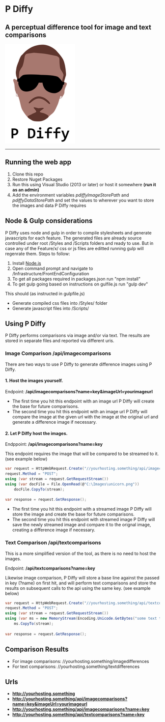 
# P Diffy

## A perceptual difference tool for image and text comparisons

![alt text](https://github.com/SeatwaveOpenSource/pdiffy/blob/master/pdiffy_logo.PNG "P Diffy")
***

## Running the web app
1. Clone this repo
2. Restore Nuget Packages
3. Run this using Visual Studio (2013 or later) or host it somewhere **(run it as an admin)**
4. Add the environment variables *pdiffyImageStorePath* and *pdiffyDataStorePath* and set the values to wherever you want to store the images and data P Diffy requires

## Node & Gulp considerations
P Diffy uses node and gulp in order to compile stylesheets and generate javascripts for each feature. The generated files are already source controlled under root /Styles and /Scripts folders and ready to use. But in case any of the Feature/x/ css or js files are editted running gulp will regenrate them. Steps to follow:

1. Install <a href="http://nodejs.org/" target="_blank">Node.js</a>
2. Open command prompt and navigate to /Infrastructure/FrontEndConfiguration
3. To get all packages required in packages.json run "npm install"
4. To get gulp going based on instructions on gulfile.js run "gulp dev"

This should (as instructed in gulpfile.js)

- Generate compiled css files  into /Styles/ folder
- Generate javascript files into /Scripts/

## Using P Diffy

P Diffy performs comparisons via image and/or via text. The results are stored in separate files and reported via different uris.

### Image Comparison **/api/imagecomparisons**
There are two ways to use P Diffy to generate difference images using P Diffy.

#### 1. Host the images yourself.
Endpoint: **/api/imagecomparisons?name=key&imageUrl=yourimageurl**

* The first time you hit this endpoint with an image url P Diffy will create the base for future comparisons.
* The second time you hit this endpoint with an image url P Diffy will compare the image at the given url with the image at the original url and generate a difference image if necessary.

#### 2. Let P Diffy host the images.
Endppoint: **/api/imagecomparisons?name=key**

This endpoint requires the image that will be compared to be streamed to it. (see example below)

```csharp
var request = HttpWebRequest.Create("//yourhosting.something/api/imagecomparisons?name=key");
request.Method = "POST";
using (var stream = request.GetRequestStream())
using (var docFile = File.OpenRead(@"C:\Images\unicorn.png"))
	docFile.CopyTo(stream);

var response = request.GetResponse();
```

* The first time you hit this endpoint with a streamed image P Diffy will store the image and create the base for future comparisons.
* The second time you hit this endpoint with streamed image P Diffy will save the newly streamed image and compare it to the orignal image, creating a difference image if necessary.

### Text Comparison **/api/textcomparisons**
This is a more simplified version of the tool, as there is no need to host the images. 

Endpoint: **/api/textcomparisons?name=key**

Likewise image comparison, P Diffy will store a base line against the passed in key (?name) on first hit, and will perform text comparisons and store the results on subsequent calls to the api using the same key. (see example below)

```csharp
var request = HttpWebRequest.Create("//yourhosting.something/api/textcomparisons?name=key");
request.Method = "POST";
using (var stream = request.GetRequestStream())
using (var ms = new MemoryStream(Encoding.Unicode.GetBytes("some text to compare")))
	ms.CopyTo(stream);

var response = request.GetResponse();
```

## Comparison Results

* For image comparisons: //yourhosting.something/imagedifferences
* For text comparisons: //yourhosting.something/textdifferences

## Urls

* **http://yourhosting.something**
* **http://yourhosting.something/api/imagecomparisons?name=key&imageUrl=yourimageurl**
* **http://yourhosting.something/api/imagecomparisons?name=key**
* **http://yourhosting.something/api/textcomparisons?name=key**
